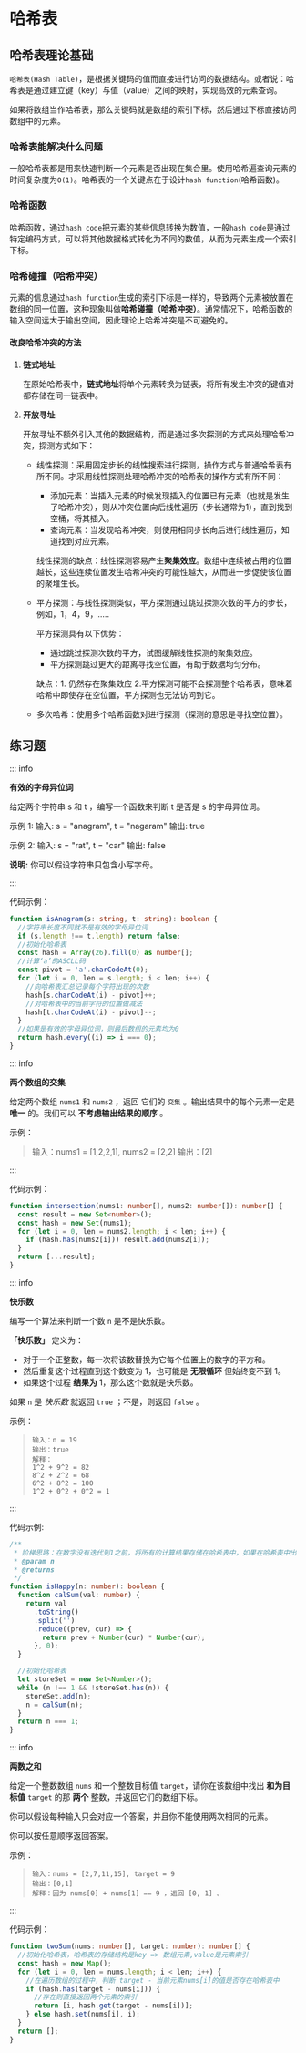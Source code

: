 # 哈希表



## 哈希表理论基础

`哈希表(Hash Table)`，是根据关键码的值而直接进行访问的数据结构。或者说：哈希表是通过建立键（key）与值（value）之间的映射，实现高效的元素查询。

如果将数组当作哈希表，那么关键码就是数组的索引下标，然后通过下标直接访问数组中的元素。

### 哈希表能解决什么问题

一般哈希表都是用来快速判断一个元素是否出现在集合里。使用哈希遍查询元素的时间复杂度为`O(1)`。哈希表的一个关键点在于设计`hash function`(哈希函数)。

### 哈希函数

哈希函数，通过`hash code`把元素的某些信息转换为数值，一般`hash code`是通过特定编码方式，可以将其他数据格式转化为不同的数值，从而为元素生成一个索引下标。

### 哈希碰撞（哈希冲突）

元素的信息通过`hash function`生成的索引下标是一样的，导致两个元素被放置在数组的同一位置，这种现象叫做**哈希碰撞（哈希冲突）**。通常情况下，哈希函数的输入空间远大于输出空间，因此理论上哈希冲突是不可避免的。

#### 改良哈希冲突的方法

1. **链式地址**

   在原始哈希表中，**链式地址**将单个元素转换为链表，将所有发生冲突的键值对都存储在同一链表中。

2. **开放寻址**

   开放寻址不额外引入其他的数据结构，而是通过多次探测的方式来处理哈希冲突，探测方式如下：

   + 线性探测：采用固定步长的线性搜索进行探测，操作方式与普通哈希表有所不同。才采用线性探测处理哈希冲突的哈希表的操作方式有所不同：

     + 添加元素：当插入元素的时候发现插入的位置已有元素（也就是发生了哈希冲突），则从冲突位置向后线性遍历（步长通常为1），直到找到空桶，将其插入。
     + 查询元素：当发现哈希冲突，则使用相同步长向后进行线性遍历，知道找到对应元素。

     线性探测的缺点：线性探测容易产生**聚集效应**。数组中连续被占用的位置越长，这些连续位置发生哈希冲突的可能性越大，从而进一步促使该位置的聚堆生长。

   + 平方探测：与线性探测类似，平方探测通过跳过探测次数的平方的步长，例如，1，4，9，.....

     平方探测具有以下优势：

     + 通过跳过探测次数的平方，试图缓解线性探测的聚集效应。
     + 平方探测跳过更大的距离寻找空位置，有助于数据均匀分布。

     缺点：1. 仍然存在聚集效应 2.平方探测可能不会探测整个哈希表，意味着哈希中即使存在空位置，平方探测也无法访问到它。

   + 多次哈希：使用多个哈希函数对进行探测（探测的意思是寻找空位置）。



## 练习题

::: info

**有效的字母异位词**

给定两个字符串 s 和 t ，编写一个函数来判断 t 是否是 s 的字母异位词。

示例 1: 输入: s = "anagram", t = "nagaram" 输出: true

示例 2: 输入: s = "rat", t = "car" 输出: false

**说明:** 你可以假设字符串只包含小写字母。

:::

代码示例：

```typescript
function isAnagram(s: string, t: string): boolean {
  //字符串长度不同就不是有效的字母异位词
  if (s.length !== t.length) return false;
  //初始化哈希表
  const hash = Array(26).fill(0) as number[];
  //计算‘a’的ASCLL码
  const pivot = 'a'.charCodeAt(0);
  for (let i = 0, len = s.length; i < len; i++) {
    //向哈希表汇总记录每个字符出现的次数
    hash[s.charCodeAt(i) - pivot]++;
    //对哈希表中的当前字符的位置做减法
    hash[t.charCodeAt(i) - pivot]--;
  }
  //如果是有效的字母异位词，则最后数组的元素均为0
  return hash.every((i) => i === 0);
}
```

::: info

**两个数组的交集**

给定两个数组 `nums1` 和 `nums2` ，返回 它们的 `交集` 。输出结果中的每个元素一定是 **唯一** 的。我们可以 **不考虑输出结果的顺序** 。

示例：

> 输入：nums1 = [1,2,2,1], nums2 = [2,2]
> 输出：[2]

:::

代码示例：

```typescript
function intersection(nums1: number[], nums2: number[]): number[] {
  const result = new Set<number>();
  const hash = new Set(nums1);
  for (let i = 0, len = nums2.length; i < len; i++) {
    if (hash.has(nums2[i])) result.add(nums2[i]);
  }
  return [...result];
}
```

::: info

**快乐数**

编写一个算法来判断一个数 `n` 是不是快乐数。

**「快乐数」** 定义为：

- 对于一个正整数，每一次将该数替换为它每个位置上的数字的平方和。
- 然后重复这个过程直到这个数变为 1，也可能是 **无限循环** 但始终变不到 1。
- 如果这个过程 **结果为** 1，那么这个数就是快乐数。

如果 `n` 是 *快乐数* 就返回 `true` ；不是，则返回 `false` 。

示例：

> ```
> 输入：n = 19
> 输出：true
> 解释：
> 1^2 + 9^2 = 82
> 8^2 + 2^2 = 68
> 6^2 + 8^2 = 100
> 1^2 + 0^2 + 0^2 = 1
> ```

:::

代码示例:
```typescript
/**
 * 阶梯思路：在数字没有迭代到1之前，将所有的计算结果存储在哈希表中，如果在哈希表中出现过计算结果，说明进入了无限循环中，那么此时需要退出循环
 * @param n 
 * @returns 
 */
function isHappy(n: number): boolean {
  function calSum(val: number) {
    return val
      .toString()
      .split('')
      .reduce((prev, cur) => {
        return prev + Number(cur) * Number(cur);
      }, 0);
  }

  //初始化哈希表
  let storeSet = new Set<Number>();
  while (n !== 1 && !storeSet.has(n)) {
    storeSet.add(n);
    n = calSum(n);
  }
  return n === 1;
}
```

::: info

**两数之和**

给定一个整数数组 `nums` 和一个整数目标值 `target`，请你在该数组中找出 **和为目标值** `target` 的那 **两个** 整数，并返回它们的数组下标。

你可以假设每种输入只会对应一个答案，并且你不能使用两次相同的元素。

你可以按任意顺序返回答案。

示例：

> ```
> 输入：nums = [2,7,11,15], target = 9
> 输出：[0,1]
> 解释：因为 nums[0] + nums[1] == 9 ，返回 [0, 1] 。
> ```

:::

代码示例：

```typescript
function twoSum(nums: number[], target: number): number[] {
  //初始化哈希表，哈希表的存储结构是key => 数组元素,value是元素索引
  const hash = new Map();
  for (let i = 0, len = nums.length; i < len; i++) {
    //在遍历数组的过程中，判断 target - 当前元素nums[i]的值是否存在哈希表中
    if (hash.has(target - nums[i])) {
      //存在则直接返回两个元素的索引
      return [i, hash.get(target - nums[i])];
    } else hash.set(nums[i], i);
  }
  return [];
}
```

